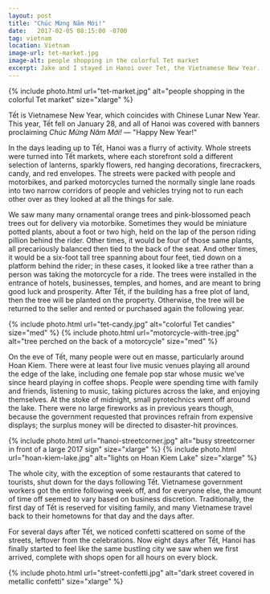 ```yaml
---
layout: post
title: "Chúc Mừng Năm Mới!"
date:   2017-02-05 08:15:00 -0700
tag: vietnam
location: Vietnam
image-url: tet-market.jpg
image-alt: people shopping in the colorful Tet market
excerpt: Jake and I stayed in Hanoi over Tet, the Vietnamese New Year.
---
```

<div class='img-gallery'>
{% include photo.html url="tet-market.jpg" alt="people shopping in the colorful Tet market" size="xlarge" %}
</div>

Tết is Vietnamese New Year, which coincides with Chinese Lunar New Year. This year, Tết fell on January 28, and all of Hanoi was covered with banners proclaiming _Chúc Mừng Năm Mới!_ — "Happy New Year!"

In the days leading up to Tết, Hanoi was a flurry of activity. Whole streets were turned into Tết markets, where each storefront sold a different selection of lanterns, sparkly flowers, red hanging decorations, firecrackers, candy, and red envelopes. The streets were packed with people and motorbikes, and parked motorcycles turned the normally single lane roads into two narrow corridors of people and vehicles trying not to run each other over as they looked at all the things for sale.

We saw many many ornamental orange trees and pink-blossomed peach trees out for delivery via motorbike. Sometimes they would be miniature potted plants, about a foot or two high, held on the lap of the person riding pillion behind the rider.  Other times, it would be four of those same plants, all precariously balanced then tied to the back of the seat. And other times, it would be a six-foot tall tree spanning about four feet, tied down on a platform behind the rider; in these cases, it looked like a tree rather than a person was taking the motorcycle for a ride. The trees were installed in the entrance of hotels, businesses, temples, and homes, and are meant to bring good luck and prosperity. After Tết, if the building has a free plot of land, then the tree will be planted on the property. Otherwise, the tree will be returned to the seller and rented or purchased again the following year.

<div class='img-gallery'>
{% include photo.html url="tet-candy.jpg" alt="colorful Tet candies" size="med" %}
{% include photo.html url="motorcycle-with-tree.jpg" alt="tree perched on the back of a motorcycle" size="med" %}
</div>

On the eve of Tết, many people were out en masse, particularly around Hoan Kiem. There were at least four live music venues playing all around the edge of the lake, including one female pop star whose music we've since heard playing in coffee shops. People were spending time with family and friends, listening to music, taking pictures across the lake, and enjoying themselves. At the stoke of midnight, small pyrotechnics went off around the lake. There were no large fireworks as in previous years though, because the government requested that provinces refrain from expensive displays; the surplus money will be directed to disaster-hit provinces.

<div class='img-gallery'>
{% include photo.html url="hanoi-streetcorner.jpg" alt="busy streetcorner in front of a large 2017 sign" size="xlarge" %}
{% include photo.html url="hoan-kiem-lake.jpg" alt="lights on Hoan Kiem Lake" size="xlarge" %}
</div>

The whole city, with the exception of some restaurants that catered to tourists, shut down for the days following Tết. Vietnamese government workers got the entire following week off, and for everyone else, the amount of time off seemed to vary based on business discretion. Traditionally, the first day of Tết is reserved for visiting family, and many Vietnamese travel back to their hometowns for that day and the days after.

For several days after Tết, we noticed confetti scattered on some of the streets, leftover from the celebrations. Now eight days after Tết, Hanoi has finally started to feel like the same bustling city we saw when we first arrived, complete with shops open for all hours on every block.

{% include photo.html url="street-confetti.jpg" alt="dark street covered in metallic confetti" size="xlarge" %}
